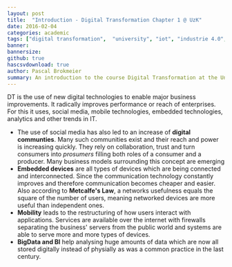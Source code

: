 ```yaml
---
layout: post
title:  "Introduction - Digital Transformation Chapter 1 @ UzK"
date: 2016-02-04
categories: academic
tags: ["digital transformation",  "university", "iot", "industrie 4.0", "digitalisation"]
banner: 
bannersize:
github: true
hascsvdownload: true
author: Pascal Brokmeier
summary: An introduction to the course Digital Transformation at the University of Cologne. Held by Prof. Schoder.
---
```


DT is the use of new digital technologies to enable major business improvements. It radically improves performance or reach of enterprises. For this it uses, social media, mobile technologies, embedded technologies, analytics and other trends in IT.

* The use of social media has also led to an increase of **digital communties**. Many such communities exist and their reach and power is increasing quickly. They rely on collaboration, trust and turn consumers into *prosumers* filling both roles of a consumer and a producer. Many business models surrounding this concept are emerging
* **Embedded devices** are all types of devices which are being connected and interconnected. Since the communication technology constantly improves and therefore communication becomes cheaper and easier. Also according to **Metcalfe's Law**, a networks usefulness equals the square of the number of users, meaning networked devices are more useful than independent ones. 
* **Mobility** leads to the restructuring of how users interact with applications. Services are available over the internet with firewalls separating the business' servers from the public world and systems are able to serve more and more types of devices.
* **BigData and BI** help analysing huge amounts of data which are now all stored digitally instead of physially as was a common practice in the last century. 






